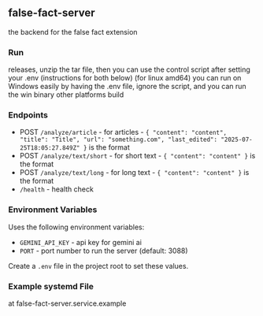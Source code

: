 ## false-fact-server

the backend for the false fact extension

### Run

releases, unzip the tar file, then you can use the control script after setting your .env (instructions for both below) (for linux amd64)
you can run on Windows easily by having the .env file, ignore the script, and you can run the win binary
other platforms build

### Endpoints

- POST `/analyze/article` - for articles - `{ "content": "content", "title": "Title", "url": "something.com", "last_edited": "2025-07-25T18:05:27.849Z" }` is the format
- POST `/analyze/text/short` - for short text - `{ "content": "content" }` is the format
- POST `/analyze/text/long` - for long text - `{ "content": "content" }` is the format
- `/health` - health check

### Environment Variables

Uses the following environment variables:

- `GEMINI_API_KEY` - api key for gemini ai
- `PORT` - port number to run the server (default: 3088)

Create a `.env` file in the project root to set these values.

### Example systemd File

at false-fact-server.service.example